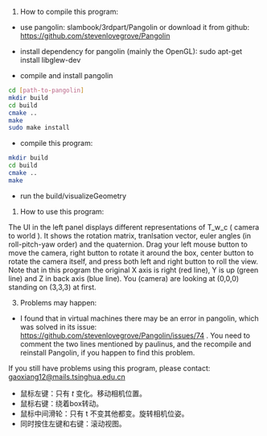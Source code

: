 1. How to compile this program:

* use pangolin: slambook/3rdpart/Pangolin or download it from github: https://github.com/stevenlovegrove/Pangolin

* install dependency for pangolin (mainly the OpenGL): 
sudo apt-get install libglew-dev

* compile and install pangolin
```bash
cd [path-to-pangolin]
mkdir build
cd build
cmake ..
make 
sudo make install 
```
* compile this program:
```bash
mkdir build
cd build
cmake ..
make 
```
* run the build/visualizeGeometry

1. How to use this program:

The UI in the left panel displays different representations of T_w_c ( camera to world ). It shows the rotation matrix, tranlsation vector, euler angles (in roll-pitch-yaw order) and the quaternion.
Drag your left mouse button to move the camera, right button to rotate it around the box, center button to rotate the camera itself, and press both left and right button to roll the view. 
Note that in this program the original X axis is right (red line), Y is up (green line) and Z in back axis (blue line). You (camera) are looking at (0,0,0) standing on (3,3,3) at first. 

3. Problems may happen:
* I found that in virtual machines there may be an error in pangolin, which was solved in its issue: https://github.com/stevenlovegrove/Pangolin/issues/74 . You need to comment the two lines mentioned by paulinus, and the recompile and reinstall Pangolin, if you happen to find this problem. 

If you still have problems using this program, please contact: gaoxiang12@mails.tsinghua.edu.cn


* 鼠标左键：只有 $t$ 变化。移动相机位置。
* 鼠标右键：绕着box转动。
* 鼠标中间滑轮：只有 t 不变其他都变。旋转相机位姿。
* 同时按住左键和右键：滚动视图。


